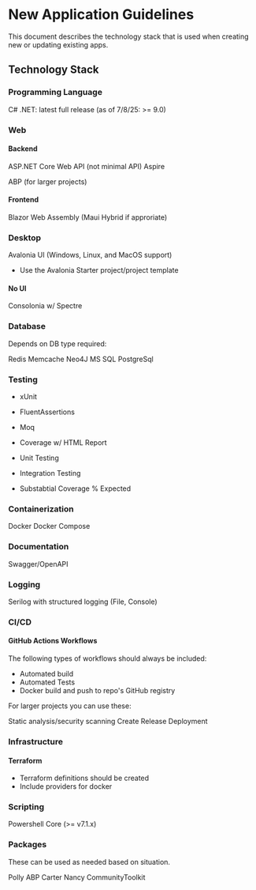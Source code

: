 # New Application Guidelines

This document describes the technology stack that is used when creating new or updating existing apps.

## Technology Stack

### Programming Language

C#
.NET: latest full release (as of 7/8/25: >= 9.0)

### Web

#### Backend

ASP.NET Core Web API (not minimal API)
Aspire

ABP (for larger projects)

#### Frontend

Blazor Web Assembly (Maui Hybrid if approriate)

### Desktop

Avalonia UI (Windows, Linux, and MacOS support)
* Use the Avalonia Starter project/project template

#### No UI

Consolonia w/ Spectre

### Database

Depends on DB type required:

Redis
Memcache
Neo4J
MS SQL
PostgreSql

### Testing

* xUnit
* FluentAssertions
* Moq
* Coverage w/ HTML Report

* Unit Testing
* Integration Testing
* Substabtial Coverage % Expected

### Containerization

Docker
Docker Compose

### Documentation

Swagger/OpenAPI

### Logging

Serilog with structured logging (File, Console)

### CI/CD

#### GitHub Actions Workflows

The following types of workflows should always be included:

* Automated build
* Automated Tests
* Docker build and push to repo's GitHub registry

For larger projects you can use these:

Static analysis/security scanning
Create Release
Deployment

### Infrastructure


#### Terraform

* Terraform definitions should be created
* Include providers for docker

### Scripting

Powershell Core (>= v7.1.x)

### Packages

These can be used as needed based on situation.

Polly
ABP
Carter
Nancy
CommunityToolkit
